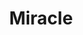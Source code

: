 ---
title: Miracle
artist: Madeon
site: Soundcloud
source-url: https://soundcloud.com/madeon/miracle
source: 711369250
---